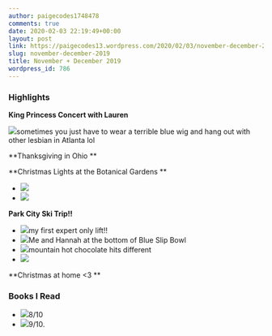 ```yaml
---
author: paigecodes1748478
comments: true
date: 2020-02-03 22:19:49+00:00
layout: post
link: https://paigecodes13.wordpress.com/2020/02/03/november-december-2019/
slug: november-december-2019
title: November + December 2019
wordpress_id: 786
---
```





### Highlights 







**King Princess Concert with Lauren**





![](https://paigecodes13.files.wordpress.com/2020/01/img_1447.jpg?w=1015)sometimes you just have to wear a terrible blue wig and hang out with other lesbian in Atlanta lol 





**Thanksgiving in Ohio **







**Christmas Lights at the Botanical Gardens **







  * ![](https://paigecodes13.files.wordpress.com/2020/01/img_3082.jpg?w=768)
  * ![](https://paigecodes13.files.wordpress.com/2020/01/img_3084.jpg?w=768)






**Park City Ski Trip!!**







  * ![](https://paigecodes13.files.wordpress.com/2020/01/img_3379.jpg?w=768)my first expert only lift!!
  * ![](https://paigecodes13.files.wordpress.com/2020/01/img_8810.jpg?w=768)Me and Hannah at the bottom of Blue Slip Bowl
  * ![](https://paigecodes13.files.wordpress.com/2020/01/img_3151.jpg?w=768)mountain hot chocolate hits different 
  * ![](https://paigecodes13.files.wordpress.com/2020/01/img_5199.jpg?w=1024)






**Christmas at home <3 **







### Books I Read 







  * ![](https://paigecodes13.files.wordpress.com/2020/01/81wvqjzgtrl-1.jpg?w=678)8/10
  * ![](https://paigecodes13.files.wordpress.com/2020/01/81k9uam6rll.jpg?w=678)9/10.  


